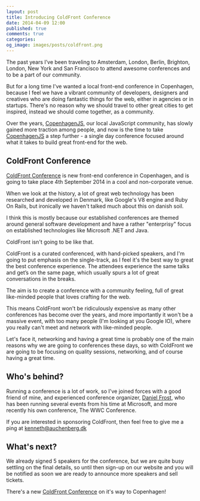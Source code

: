 ```yaml
---
layout: post
title: Introducing ColdFront Conference
date: 2014-04-09 12:00
published: true
comments: true
categories:
og_image: images/posts/coldfront.png
---
```


The past years I’ve been traveling to Amsterdam, London, Berlin, Brighton, London, New York and San Francisco to attend awesome conferences and to be a part of our community.

But for a long time I've wanted a local front-end conference in Copenhagen, because I feel we have a vibrant community of developers, designers and creatives who are doing fantastic things for the web, either in agencies or in startups. There's no reason why we should travel to other great cities to get inspired, instead we should come together, as a community.

Over the years, [CopenhagenJS](http://copenhagenjs.dk), our local JavaScript community, has slowly gained more traction among people, and now is the time to take [CopenhagenJS](http://copenhagenjs.dk) a step further - a single day conference focused around what it takes to build great front-end for the web.

## ColdFront Conference

[ColdFront Conference](http://coldfrontconf.com) is new front-end conference in Copenhagen, and is going to take place 4th September 2014 in a cool and non-corporate venue.

When we look at the history, a lot of great web technology has been researched and developed in Denmark, like Google's V8 engine and Ruby On Rails, but ironically we haven't talked much about this on danish soil. 

I think this is mostly because our established conferences are themed around general software development and have a rather "enterprisy" focus on established technologies like Microsoft .NET and Java.

ColdFront isn't going to be like that. 

ColdFront is a curated conferenced, with hand-picked speakers, and I'm going to put emphasis on the single-track, as I feel it's the best way to great the best conference experience. The attendees experience the same talks and get’s on the same page, which usually spurs a lot of great conversations in the breaks.

The aim is to create a conference with a community feeling, full of great like-minded people that loves crafting for the web. 

This means ColdFront won't be ridiculously expensive as many other conferences has become over the years, and more importantly it won't be a massive event, with too many people (I'm looking at you Google IO), where you really can't meet and network with like-minded people. 

Let's face it, networking and having a great time is probably one of the main reasons why we are going to conferences these days, so with ColdFront we are going to be focusing on quality sessions, networking, and of course having a great time.

## Who's behind?
Running a conference is a lot of work, so I've joined forces with a good friend of mine, and experienced conference organizer, [Daniel Frost](http://danielfrost.io), who has been running several events from his time at Microsoft, and more recently his own conference, The WWC Conference.

If you are interested in sponsoring ColdFront, then feel free to give me a ping at kenneth@auchenberg.dk

## What's next?
We already signed 5 speakers for the conference, but we are quite busy settling on the final details, so until then sign-up on our website and you will be notified as soon we are ready to announce more speakers and sell tickets.

There's a new [ColdFront Conference](http://coldfrontconf.com) on it's way to Copenhagen!


